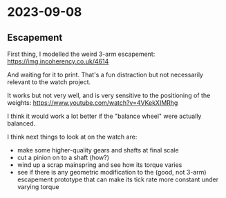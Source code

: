 # 2023-09-08

## Escapement

First thing, I modelled the weird 3-arm escapement: https://img.incoherency.co.uk/4614

And waiting for it to print. That's a fun distraction but not necessarily relevant to the watch project.

It works but not very well, and is very sensitive to the positioning of the weights: https://www.youtube.com/watch?v=4VKekXIMRhg

I think it would work a lot better if the "balance wheel" were actually balanced.

I think next things to look at on the watch are:

 * make some higher-quality gears and shafts at final scale
 * cut a pinion on to a shaft (how?)
 * wind up a scrap mainspring and see how its torque varies
 * see if there is any geometric modification to the (good, not 3-arm) escapement prototype that can make its tick rate more constant under varying torque
